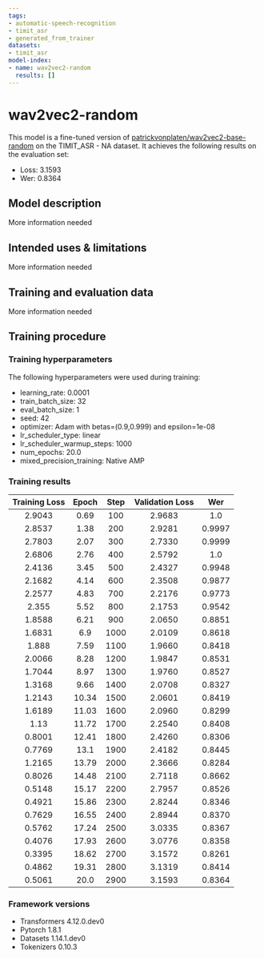 ```yaml
---
tags:
- automatic-speech-recognition
- timit_asr
- generated_from_trainer
datasets:
- timit_asr
model-index:
- name: wav2vec2-random
  results: []
---
```


<!-- This model card has been generated automatically according to the information the Trainer had access to. You
should probably proofread and complete it, then remove this comment. -->

# wav2vec2-random

This model is a fine-tuned version of [patrickvonplaten/wav2vec2-base-random](https://huggingface.co/patrickvonplaten/wav2vec2-base-random) on the TIMIT_ASR - NA dataset.
It achieves the following results on the evaluation set:
- Loss: 3.1593
- Wer: 0.8364

## Model description

More information needed

## Intended uses & limitations

More information needed

## Training and evaluation data

More information needed

## Training procedure

### Training hyperparameters

The following hyperparameters were used during training:
- learning_rate: 0.0001
- train_batch_size: 32
- eval_batch_size: 1
- seed: 42
- optimizer: Adam with betas=(0.9,0.999) and epsilon=1e-08
- lr_scheduler_type: linear
- lr_scheduler_warmup_steps: 1000
- num_epochs: 20.0
- mixed_precision_training: Native AMP

### Training results

| Training Loss | Epoch | Step | Validation Loss | Wer    |
|:-------------:|:-----:|:----:|:---------------:|:------:|
| 2.9043        | 0.69  | 100  | 2.9683          | 1.0    |
| 2.8537        | 1.38  | 200  | 2.9281          | 0.9997 |
| 2.7803        | 2.07  | 300  | 2.7330          | 0.9999 |
| 2.6806        | 2.76  | 400  | 2.5792          | 1.0    |
| 2.4136        | 3.45  | 500  | 2.4327          | 0.9948 |
| 2.1682        | 4.14  | 600  | 2.3508          | 0.9877 |
| 2.2577        | 4.83  | 700  | 2.2176          | 0.9773 |
| 2.355         | 5.52  | 800  | 2.1753          | 0.9542 |
| 1.8588        | 6.21  | 900  | 2.0650          | 0.8851 |
| 1.6831        | 6.9   | 1000 | 2.0109          | 0.8618 |
| 1.888         | 7.59  | 1100 | 1.9660          | 0.8418 |
| 2.0066        | 8.28  | 1200 | 1.9847          | 0.8531 |
| 1.7044        | 8.97  | 1300 | 1.9760          | 0.8527 |
| 1.3168        | 9.66  | 1400 | 2.0708          | 0.8327 |
| 1.2143        | 10.34 | 1500 | 2.0601          | 0.8419 |
| 1.6189        | 11.03 | 1600 | 2.0960          | 0.8299 |
| 1.13          | 11.72 | 1700 | 2.2540          | 0.8408 |
| 0.8001        | 12.41 | 1800 | 2.4260          | 0.8306 |
| 0.7769        | 13.1  | 1900 | 2.4182          | 0.8445 |
| 1.2165        | 13.79 | 2000 | 2.3666          | 0.8284 |
| 0.8026        | 14.48 | 2100 | 2.7118          | 0.8662 |
| 0.5148        | 15.17 | 2200 | 2.7957          | 0.8526 |
| 0.4921        | 15.86 | 2300 | 2.8244          | 0.8346 |
| 0.7629        | 16.55 | 2400 | 2.8944          | 0.8370 |
| 0.5762        | 17.24 | 2500 | 3.0335          | 0.8367 |
| 0.4076        | 17.93 | 2600 | 3.0776          | 0.8358 |
| 0.3395        | 18.62 | 2700 | 3.1572          | 0.8261 |
| 0.4862        | 19.31 | 2800 | 3.1319          | 0.8414 |
| 0.5061        | 20.0  | 2900 | 3.1593          | 0.8364 |


### Framework versions

- Transformers 4.12.0.dev0
- Pytorch 1.8.1
- Datasets 1.14.1.dev0
- Tokenizers 0.10.3
